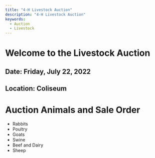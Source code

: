 ```yaml
---
title: "4-H Livestock Auction"
description: "4-H Livestock Auction"
keywords: 
  - Auction
  - Livestock
---
```


# Welcome to the Livestock Auction

## Date: Friday, July 22, 2022
## Location: Coliseum

# Auction Animals and Sale Order

* Rabbits
* Poultry
* Goats
* Swine
* Beef and Dairy
* Sheep
